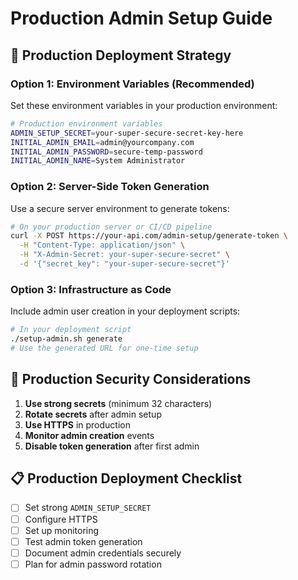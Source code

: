 # Production Admin Setup Guide

## 🚀 Production Deployment Strategy

### Option 1: Environment Variables (Recommended)
Set these environment variables in your production environment:

```bash
# Production environment variables
ADMIN_SETUP_SECRET=your-super-secure-secret-key-here
INITIAL_ADMIN_EMAIL=admin@yourcompany.com
INITIAL_ADMIN_PASSWORD=secure-temp-password
INITIAL_ADMIN_NAME=System Administrator
```

### Option 2: Server-Side Token Generation
Use a secure server environment to generate tokens:

```bash
# On your production server or CI/CD pipeline
curl -X POST https://your-api.com/admin-setup/generate-token \
  -H "Content-Type: application/json" \
  -H "X-Admin-Secret: your-super-secure-secret" \
  -d '{"secret_key": "your-super-secure-secret"}'
```

### Option 3: Infrastructure as Code
Include admin user creation in your deployment scripts:

```bash
# In your deployment script
./setup-admin.sh generate
# Use the generated URL for one-time setup
```

## 🔐 Production Security Considerations

1. **Use strong secrets** (minimum 32 characters)
2. **Rotate secrets** after admin setup
3. **Use HTTPS** in production
4. **Monitor admin creation** events
5. **Disable token generation** after first admin

## 📋 Production Deployment Checklist

- [ ] Set strong `ADMIN_SETUP_SECRET`
- [ ] Configure HTTPS
- [ ] Set up monitoring
- [ ] Test admin token generation
- [ ] Document admin credentials securely
- [ ] Plan for admin password rotation
